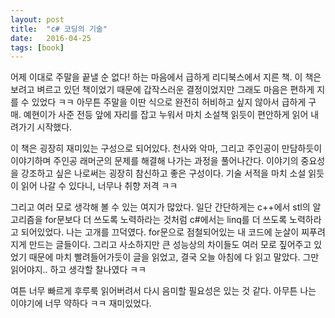 ```yaml
---
layout: post
title:  "c# 코딩의 기술"
date:   2016-04-25
tags: [book]
---
```


어제 이대로 주말을 끝낼 순 없다! 하는 마음에서 급하게 리디북스에서 지른 책. 이 책은 보려고 벼르고 있던 책이었기 때문에 갑작스러운 결정이었지만 그래도 마음은 편하게 지를 수 있었다 ㅋㅋ 아무튼 주말을 이딴 식으로 완전히 허비하고 싶지 않아서 급하게 구매. 예현이가 사준 전등 앞에 자리를 잡고 누워서 마치 소설책 읽듯이 편안하게 읽어 내려가기 시작했다. 

  이 책은 굉장히 재미있는 구성으로 되어있다. 천사와 악마, 그리고 주인공이 만담하듯이 이야기하며 주인공 래머군의 문제를 해결해 나가는 과정을 풀어나간다. 이야기의 중요성을 강조하고 싶은 나로써는 굉장히 참신하고 좋은 구성이다. 기술 서적을 마치 소설 읽듯이 읽어 나갈 수 있다니, 너무나 취향 저격 ㅋㅋ 

  그리고 여러 모로 생각해 볼 수 있는 여지가 많았다. 일단 간단하게는 c++에서 stl의 알고리즘을 for문보다 더 쓰도록 노력하라는 것처럼 c#에서는 linq를 더 쓰도록 노력하라고 되어있었다. 나는 고개를 끄덕였다. for문으로 점철되어있는 내 코드에 눈살이 찌푸려지게 만드는 글들이다. 그리고 사소하지만 큰 성능상의 차이들도 여러 모로 짚어주고 있었기 때문에 마치 빨려들어가듯이 글을 읽었고, 결국 오늘 아침에 다 읽고 말았다. 그만 읽어야지.. 하고 생각할 찰나였다 ㅋㅋ 

  여튼 너무 빠르게 후루룩 읽어버려서 다시 음미할 필요성은 있는 것 같다. 아무튼 나는 이야기에 너무 약하다 ㅋㅋ 재미있었다.
